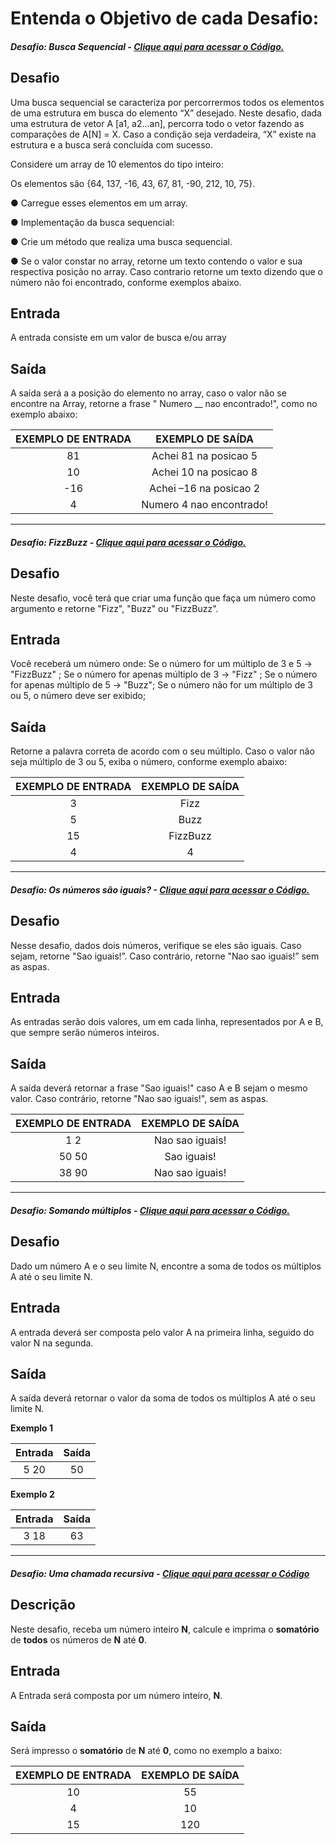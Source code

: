 # Entenda o Objetivo de cada Desafio:



##### Desafio: Busca Sequencial - [Clique aqui para acessar o Código.](https://github.com/leticiapalaro/Bootcamp-Potencia-Tech-powered-by-iFood/tree/main/desafios-de-codigo/modulo-4-desafios-basicos/BuscaSequencial.java)

## **Desafio**

Uma busca sequencial se caracteriza por percorrermos todos os elementos de uma estrutura em busca do elemento “X” desejado. Neste desafio, dada uma estrutura de vetor A [a1, a2...an], percorra todo o vetor fazendo as comparações de A[N] = X. Caso a condição seja verdadeira, “X” existe na estrutura e a busca será concluída com sucesso. 

Considere um array de 10 elementos do tipo inteiro: 

Os elementos são {64, 137, -16, 43, 67, 81, -90, 212, 10, 75}. 

● Carregue esses elementos em um array.  

● Implementação da busca sequencial: 

● Crie um método  que realiza uma busca sequencial.  

● Se o valor constar no array, retorne um texto contendo o valor e sua respectiva posição no array. Caso contrario retorne um texto dizendo que o número não foi encontrado, conforme exemplos abaixo.

 

## **Entrada**

A entrada consiste em um valor de busca e/ou array

## **Saída**

A saída será a a posição do elemento no array, caso o valor não se encontre na Array, retorne a frase " Numero __ nao encontrado!", como no exemplo abaixo:

 

| **EXEMPLO DE ENTRADA** |   **EXEMPLO DE SAÍDA**   |
| :--------------------: | :----------------------: |
|           81           |  Achei 81 na posicao 5   |
|           10           |  Achei 10 na posicao 8   |
|          -16           |  Achei –16 na posicao 2  |
|           4            | Numero 4 nao encontrado! |

------



##### Desafio: FizzBuzz - [Clique aqui para acessar o Código.](https://github.com/leticiapalaro/Bootcamp-Potencia-Tech-powered-by-iFood/tree/main/desafios-de-codigo/modulo-4-desafios-basicos/FizzBuzz.java)

## **Desafio**

Neste desafio, você terá que criar uma função que faça um número como argumento e retorne "Fizz", "Buzz" ou "FizzBuzz". 

## **Entrada**

Você receberá um número onde: 
Se o número for um múltiplo de 3 e 5 -> "FizzBuzz" ; 
Se o número for apenas múltiplo de 3 -> "Fizz" ; 
Se o número for apenas múltiplo de 5 -> "Buzz"; 
Se o número não for um múltiplo de 3 ou 5, o número deve ser exibido; 

## **Saída**

Retorne a palavra correta de acordo com o seu múltiplo. Caso o valor não seja múltiplo de 3 ou 5, exiba o número, conforme exemplo abaixo:

| **EXEMPLO DE ENTRADA** | **EXEMPLO DE SAÍDA** |
| :--------------------: | :------------------: |
|           3            |         Fizz         |
|           5            |         Buzz         |
|           15           |       FizzBuzz       |
|           4            |          4           |

------



##### Desafio: Os números são iguais? - [Clique aqui para acessar o Código.](https://github.com/leticiapalaro/Bootcamp-Potencia-Tech-powered-by-iFood/tree/main/desafios-de-codigo/modulo-4-desafios-basicos/OsNumerosSaoIguais.java)

## **Desafio**

Nesse desafio, dados dois números, verifique se eles são iguais. Caso sejam, retorne "Sao iguais!”. Caso contrário, retorne "Nao sao iguais!” sem as aspas. 

## **Entrada**

As entradas serão dois valores, um em cada linha, representados por A e B, que sempre serão números inteiros. 

## **Saída**

A saída deverá retornar a frase "Sao iguais!" caso A e B sejam o mesmo valor. Caso contrário, retorne "Nao sao iguais!", sem as aspas.

| **EXEMPLO DE ENTRADA** | **EXEMPLO DE SAÍDA** |
| :--------------------: | :------------------: |
|          1 2           |   Nao sao iguais!    |
|         50 50          |     Sao iguais!      |
|         38 90          |   Nao sao iguais!    |

------



##### Desafio: Somando múltiplos - [Clique aqui para acessar o Código.](https://github.com/leticiapalaro/Bootcamp-Potencia-Tech-powered-by-iFood/tree/main/desafios-de-codigo/modulo-4-desafios-basicos/SomandoMultiplos.java)

## **Desafio**

Dado um número A e o seu limite N, encontre a soma de todos os múltiplos A até o seu limite N.

## **Entrada**

A entrada deverá ser composta pelo valor A na primeira linha, seguido do valor N na segunda. 

## **Saída**

A saída deverá retornar o valor da soma de todos os múltiplos A até o seu limite N.

**Exemplo 1**

| Entrada | Saída |
| :-----: | :---: |
|  5 20   |  50   |

**Exemplo 2**

| Entrada | Saída |
| :-----: | :---: |
|  3 18   |  63   |

------



##### Desafio: Uma chamada recursiva - [Clique aqui para acessar o Código](https://github.com/leticiapalaro/Bootcamp-Potencia-Tech-powered-by-iFood/blob/main/exercicios-e-desafios/src/estudandojava/bootcamp/desafios/modulo4/UmaChamadaRecursiva.java)

## **Descrição**

Neste desafio, receba um número inteiro **N**, calcule e imprima o **somatório** de **todos** os números de **N** até **0**.  

## **Entrada**

A Entrada será composta por um número inteiro, **N**. 

## **Saída**

Será  impresso o **somatório** de **N** até **0**, como no exemplo a baixo: 

| EXEMPLO DE ENTRADA | EXEMPLO DE SAÍDA |
| :----------------: | :--------------: |
|         10         |        55        |
|         4          |        10        |
|         15         |       120        |